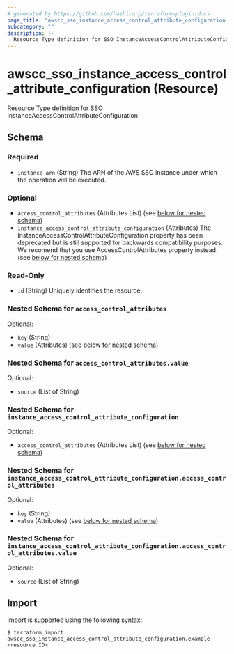 ```yaml
---
# generated by https://github.com/hashicorp/terraform-plugin-docs
page_title: "awscc_sso_instance_access_control_attribute_configuration Resource - terraform-provider-awscc"
subcategory: ""
description: |-
  Resource Type definition for SSO InstanceAccessControlAttributeConfiguration
---
```


# awscc_sso_instance_access_control_attribute_configuration (Resource)

Resource Type definition for SSO InstanceAccessControlAttributeConfiguration



<!-- schema generated by tfplugindocs -->
## Schema

### Required

- `instance_arn` (String) The ARN of the AWS SSO instance under which the operation will be executed.

### Optional

- `access_control_attributes` (Attributes List) (see [below for nested schema](#nestedatt--access_control_attributes))
- `instance_access_control_attribute_configuration` (Attributes) The InstanceAccessControlAttributeConfiguration property has been deprecated but is still supported for backwards compatibility purposes. We recomend that you use  AccessControlAttributes property instead. (see [below for nested schema](#nestedatt--instance_access_control_attribute_configuration))

### Read-Only

- `id` (String) Uniquely identifies the resource.

<a id="nestedatt--access_control_attributes"></a>
### Nested Schema for `access_control_attributes`

Optional:

- `key` (String)
- `value` (Attributes) (see [below for nested schema](#nestedatt--access_control_attributes--value))

<a id="nestedatt--access_control_attributes--value"></a>
### Nested Schema for `access_control_attributes.value`

Optional:

- `source` (List of String)



<a id="nestedatt--instance_access_control_attribute_configuration"></a>
### Nested Schema for `instance_access_control_attribute_configuration`

Optional:

- `access_control_attributes` (Attributes List) (see [below for nested schema](#nestedatt--instance_access_control_attribute_configuration--access_control_attributes))

<a id="nestedatt--instance_access_control_attribute_configuration--access_control_attributes"></a>
### Nested Schema for `instance_access_control_attribute_configuration.access_control_attributes`

Optional:

- `key` (String)
- `value` (Attributes) (see [below for nested schema](#nestedatt--instance_access_control_attribute_configuration--access_control_attributes--value))

<a id="nestedatt--instance_access_control_attribute_configuration--access_control_attributes--value"></a>
### Nested Schema for `instance_access_control_attribute_configuration.access_control_attributes.value`

Optional:

- `source` (List of String)

## Import

Import is supported using the following syntax:

```shell
$ terraform import awscc_sso_instance_access_control_attribute_configuration.example <resource ID>
```

